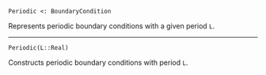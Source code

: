 ```
Periodic <: BoundaryCondition
```

Represents periodic boundary conditions with a given period `L`.

---

```
Periodic(L::Real)
```

Constructs periodic boundary conditions with period `L`.
